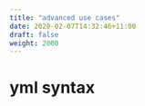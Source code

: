 ```yaml
---
title: "advanced use cases"
date: 2020-02-07T14:32:46+11:00
draft: false
weight: 2000
---
```


# yml syntax
